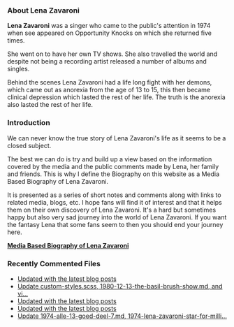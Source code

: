 ### About Lena Zavaroni

<p><strong>Lena Zavaroni</strong> was a singer who came to the public's attention in 1974 when see appeared on Opportunity Knocks on which she returned five times.</p>

<p>She went on to have her own TV shows. She also travelled the world and despite not being a recording artist released a number of albums and singles.</p>

<p>Behind the scenes Lena Zavaroni had a life long fight with her demons, which came out as anorexia from the age of 13 to 15, this then became clinical depression which lasted the rest of her life. The truth is the anorexia also lasted the rest of her life.</p>

### Introduction

<p>We can never know the true story of Lena Zavaroni's life as it seems to be a closed subject.</p>

<p>The best we can do is try and build up a view based on the information covered by the media and the public comments made by Lena, her family and friends. This is why I define the Biography on this website as a Media Based Biography of Lena Zavaroni.</p>

<p>It is presented as a series of short notes and comments along with links to related media, blogs, etc. I hope fans will find it of interest and that it helps them on their own discovery of Lena Zavaroni. It's a hard but sometimes happy but also very sad journey into the world of Lena Zavaroni. If you want the fantasy Lena that some fans seem to then you should end your journey here.</p>

<a href="https://fanzoflenazavaroni.github.io/biography/lena-zavaroni/"><strong>Media Based Biography of Lena Zavaroni</strong></a>

### Recently Commented Files

<!-- BLOG-POST-LIST:START -->
- [Updated with the latest blog posts](https://github.com/FanzOfLenaZavaroni/fanzoflenazavaroni.github.io/commit/3ed385c21ec8791c484590691d2c60122060fef9)
- [Update custom-styles.scss, 1980-12-13-the-basil-brush-show.md, and vi…](https://github.com/FanzOfLenaZavaroni/fanzoflenazavaroni.github.io/commit/e819c36ea7c24c712488eb6a34510d31d545a4a5)
- [Updated with the latest blog posts](https://github.com/FanzOfLenaZavaroni/fanzoflenazavaroni.github.io/commit/bdb8fa2ada656fdc47cd678a6c99b3f1c1f530bc)
- [Updated with the latest blog posts](https://github.com/FanzOfLenaZavaroni/fanzoflenazavaroni.github.io/commit/53fc7f5f7fa985dacf0ec1b8ba7c5a86a79122b7)
- [Update 1974-alle-13-goed-deel-7.md, 1974-lena-zavaroni-star-for-milli…](https://github.com/FanzOfLenaZavaroni/fanzoflenazavaroni.github.io/commit/420abb43133945c57c81b9a8a5edf89e634167be)
<!-- BLOG-POST-LIST:END -->
